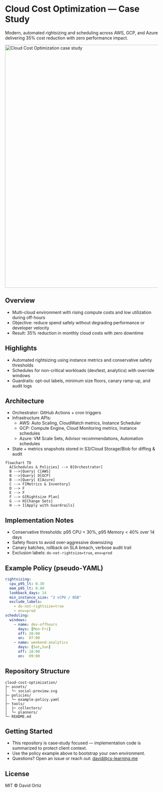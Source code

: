 # Cloud Cost Optimization — Case Study

Modern, automated rightsizing and scheduling across AWS, GCP, and Azure delivering 35% cost reduction with zero performance impact.

<picture>
  <source media="(prefers-color-scheme: dark)" srcset="assets/social-preview.svg">
  <img alt="Cloud Cost Optimization case study" src="assets/social-preview.svg" width="800"/>
</picture>

## Overview
- Multi-cloud environment with rising compute costs and low utilization during off-hours
- Objective: reduce spend safely without degrading performance or developer velocity
- Result: 35% reduction in monthly cloud costs with zero downtime

## Highlights
- Automated rightsizing using instance metrics and conservative safety thresholds
- Schedules for non-critical workloads (dev/test, analytics) with override windows
- Guardrails: opt-out labels, minimum size floors, canary ramp-up, and audit logs

## Architecture
- Orchestrator: GitHub Actions + cron triggers
- Infrastructure APIs:
  - AWS: Auto Scaling, CloudWatch metrics, Instance Scheduler
  - GCP: Compute Engine, Cloud Monitoring metrics, Instance schedules
  - Azure: VM Scale Sets, Advisor recommendations, Automation schedules
- State + metrics snapshots stored in S3/Cloud Storage/Blob for diffing & audit

```mermaid
flowchart TD
  A[Schedules & Policies] --> B[Orchestrator]
  B -->|Query| C[AWS]
  B -->|Query| D[GCP]
  B -->|Query| E[Azure]
  C --> F[Metrics & Inventory]
  D --> F
  E --> F
  F --> G[Rightsize Plan]
  G --> H[Change Sets]
  H --> I[Apply with Guardrails]
```

## Implementation Notes
- Conservative thresholds: p95 CPU < 30%, p95 Memory < 40% over 14 days
- Safety floors to avoid over-aggressive downsizing
- Canary batches, rollback on SLA breach, verbose audit trail
- Exclusion labels: `do-not-rightsize=true`, `env=prod`

## Example Policy (pseudo‑YAML)
```yaml
rightsizing:
  cpu_p95_lt: 0.30
  mem_p95_lt: 0.40
  lookback_days: 14
  min_instance_size: "2 vCPU / 8GB"
  exclude_labels:
    - do-not-rightsize=true
    - env=prod
scheduling:
  windows:
    - name: dev-offhours
      days: [Mon-Fri]
      off: 20:00
      on:  07:00
    - name: weekend-analytics
      days: [Sat,Sun]
      off: 18:00
      on:  09:00
```

## Repository Structure
```
cloud-cost-optimization/
├─ assets/
│  └─ social-preview.svg
├─ policies/
│  └─ example-policy.yaml
├─ tools/
│  ├─ collectors/
│  └─ planners/
└─ README.md
```

## Getting Started
- This repository is case‑study focused — implementation code is summarized to protect client context.
- Use the policy example above to bootstrap your own environment.
- Questions? Open an issue or reach out: david@cs-learning.me

## License
MIT © David Ortiz
